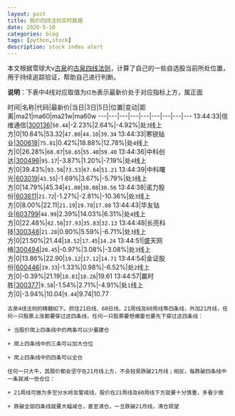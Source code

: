 ```yaml
---
layout: post
title: 股价四线法则实时数据
date: 2020-5-10
categories: blog
tags: [python,stock]
description: stock index alert
---
```



本文根据雪球大v[古泉](https://xueqiu.com/u/7148646888)的[古泉四线法则](https://xueqiu.com/7148646888/130498192)，计算了自己的一些自选股当前所处位置，用于持续追踪验证，帮助自己进行判断。

**说明**：下表中4线对应取值为`红色`表示最新价处于对应指标上方，属正面

时间|名称|代码|最新价|当日|3日|5日|位置|变动|距离|ma21|ma60|ma21w|ma60w
---|---|---|---|---|---|---|---|---
13:44:33|信维通信|[300136](https://xueqiu.com/S/SZ300136)|`50.44`|-2.23%|2.64%|-4.92%|处`3`线上方|0|10.64%|53.32|`47.80`|`44.10`|`39.34`
13:44:33|寒锐钴业|[300618](https://xueqiu.com/S/SZ300618)|`75.81`|0.42%|18.88%|12.78%|处`4`线上方|0|26.28%|`68.07`|`58.65`|`55.40`|`59.40`
13:44:36|中科创达|[300496](https://xueqiu.com/S/SZ300496)|`95.17`|-3.87%|1.20%|-7.19%|处`4`线上方|0|39.43%|`93.56`|`73.53`|`67.64`|`51.21`
13:44:39|中科曙光|[603019](https://xueqiu.com/S/SH603019)|`43.55`|-1.69%|3.67%|-5.79%|处`3`线上方|0|14.79%|45.34|`41.00`|`38.08`|`30.56`
13:44:38|诺力股份|[603611](https://xueqiu.com/S/SH603611)|`21.72`|-1.27%|-2.81%|-10.36%|处`3`线上方|0|8.00%|22.11|`21.19`|`19.78`|`17.88`
13:44:43|华友钴业|[603799](https://xueqiu.com/S/SH603799)|`44.99`|2.39%|14.03%|6.31%|处`4`线上方|0|22.48%|`42.56`|`37.93`|`35.83`|`32.13`
13:44:48|长亮科技|[300348](https://xueqiu.com/S/SZ300348)|`21.28`|0.90%|5.59%|-6.71%|处`3`线上方|0|21.50%|21.44|`18.52`|`17.45`|`14.24`
13:44:51|盛天网络|[300494](https://xueqiu.com/S/SZ300494)|`20.45`|-0.97%|3.08%|-3.08%|处`3`线上方|0|13.86%|22.90|`19.12`|`17.12`|`14.71`
13:44:54|金证股份|[600446](https://xueqiu.com/S/SH600446)|`19.33`|-1.33%|0.98%|-6.52%|处`2`线上方|0|-0.39%|21.19|`18.81`|`18.26`|19.61
13:44:57|赢时胜|[300377](https://xueqiu.com/S/SZ300377)|`9.58`|-1.54%|2.71%|-4.91%|处`1`线上方|0|-3.94%|10.04|`9.44`|9.74|10.77

```
古泉4线法则的精髓如下。抓住21日线、60日线、21周线及60周线等四条线，外加21月线，任何一只股票上涨都要穿过这四条线，任何一只股票要想爆雷也要先下穿过这四条线：

+ 当股价爬上四条线中的两条可以少量建仓

+ 爬上四条线中的三条可以加大仓位

+ 爬上四条线中的四条可以全仓

任何一只大牛，其股价都会坚守在21月线上方，不会轻易跌破21月线；相反，每跌破四条线中一条就减一些仓位：

+ 21周线可做为多空分水岭及警戒线，股价在21周线及60周线下方就要十分慎重，多看少做

+ 跌破全部四条线就要大幅减仓，甚至清仓，一旦跌破21月线，清仓观望
```
